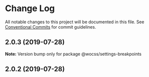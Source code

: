 # Change Log

All notable changes to this project will be documented in this file.
See [Conventional Commits](https://conventionalcommits.org) for commit guidelines.

## 2.0.3 (2019-07-28)

**Note:** Version bump only for package @wocss/settings-breakpoints





<a name="2.0.2"></a>
## 2.0.2 (2019-07-28)
